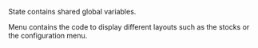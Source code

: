State contains shared global variables.

Menu contains the code to display different layouts such as the stocks or the configuration menu.